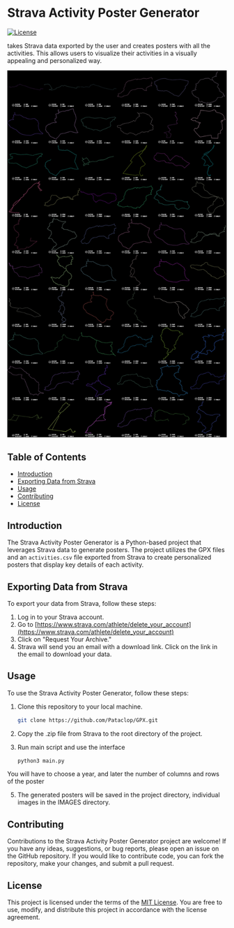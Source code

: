 # Strava Activity Poster Generator

[![License](https://img.shields.io/badge/License-MIT-blue.svg)](https://opensource.org/licenses/MIT)

takes Strava data exported by the user and creates posters with all the activities. This allows users to visualize their activities in a visually appealing and personalized way.

![Image Sample](image%20sample/planche.jpg)

## Table of Contents

- [Introduction](#introduction)
- [Exporting Data from Strava](#exporting-data-from-strava)
- [Usage](#usage)
- [Contributing](#contributing)
- [License](#license)

## Introduction

The Strava Activity Poster Generator is a Python-based project that leverages Strava data to generate posters. The project utilizes the GPX files and an `activities.csv` file exported from Strava to create personalized posters that display key details of each activity.

## Exporting Data from Strava

To export your data from Strava, follow these steps:

1. Log in to your Strava account.
2. Go to [https://www.strava.com/athlete/delete_your_account](https://www.strava.com/athlete/delete_your_account) 
3. Click on "Request Your Archive."
4. Strava will send you an email with a download link. Click on the link in the email to download your data.


## Usage

To use the Strava Activity Poster Generator, follow these steps:

1. Clone this repository to your local machine.

   ```bash
   git clone https://github.com/Pataclop/GPX.git
   ```

2. Copy the .zip file from Strava to the root directory of the project.

4. Run main script and use the interface

   ```bash
   python3 main.py
   ```
You will have to choose a year, and later the number of columns and rows of the poster

5. The generated posters will be saved in the project directory, individual images in the IMAGES directory.

## Contributing

Contributions to the Strava Activity Poster Generator project are welcome! If you have any ideas, suggestions, or bug reports, please open an issue on the GitHub repository. If you would like to contribute code, you can fork the repository, make your changes, and submit a pull request.

## License

This project is licensed under the terms of the [MIT License](https://opensource.org/licenses/MIT). You are free to use, modify, and distribute this project in accordance with the license agreement.

